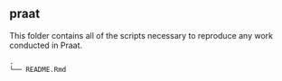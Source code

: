 
## praat

This folder contains all of the scripts necessary to reproduce any work
conducted in Praat.

    .
    └── README.Rmd
